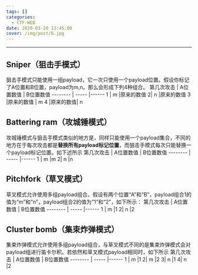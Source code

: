 ```yaml
---
tags: []
categories:
  - CTF-WEB
date: 2020-03-20 13:45:00
cover: /img/post/6.jpg
---
```


---


## Sniper（狙击手模式）
狙击手模式只能使用一组payload，它一次只使用一个payload位置。假设你标记了A位置和B位置，payload为m,n。那么会形成下列4种组合。
第几次攻击     | A位置数值 | B位置数值
-------- | ----- |------
1 | m |原来的数值
2| n |原来的数值
3 |原来的数值 | m
4  |原来的数值| n
## Battering ram（攻城锤模式）
攻城锤模式与狙击手模式类似的地方是，同样只能使用一个payload集合，不同的地方在于每次攻击都是**替换所有payload标记位置**，而狙击手模式每次只能替换一个payload标记位置。如下述所示
第几次攻击     | A位置数值 | B位置数值
-------- | ----- |------
1 | m |m
2| n |n
## Pitchfork（草叉模式）
草叉模式允许使用多组payload组合。假设有两个位置“A”和“B”，payload组合1的值为“m”和“n”，payload组合2的值为“1”和“2”，如下所示：
第几次攻击     | A位置数值 | B位置数值
-------- | ----- |------
1 | m |1
2| n |2
## Cluster bomb（集束炸弹模式）
集束炸弹模式允许使用多组payload组合，与草叉模式不同的是集束炸弹模式会对payload组进行笛卡尔积。若依然和草叉模式payload相同时，如下所示
第几次攻击     | A位置数值 | B位置数值
-------- | ----- |------
1 | m |1
2| m |2
3| n |1
4| n |2






